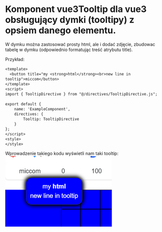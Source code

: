 # Komponent vue3Tooltip dla vue3 obsługujący dymki (tooltipy) z opsiem danego elementu.

W dymku można zastosować prosty html, ale i dodać zdjęcie, zbudowac tabelę w dymku (odpowiednio formatując treść atrybutu title).

Przykład:

```vue
<template>
  <button title="my <strong>html</strong><br>new line in tooltip">miccom</button>
</template>
<script>
import { TooltipDirective } from "@/directives/TooltipDirective.js";

export default {
    name: 'ExampleComponent',
    directives: {
        Tooltip: TooltipDirective
    }
};
</script>
<style>
</style>
```

Wprowadzenie takiego kodu wyświetli nam taki tooltip:
![basic usage](./images/image.png)
